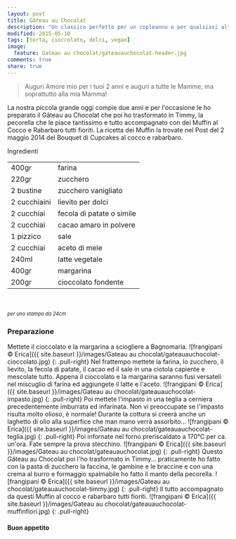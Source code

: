 ```yaml
---
layout: post
title: Gâteau au Chocolat
description: "Un classico perfetto per un copleanno o per qualsiasi altra occasione..."
modified: 2015-05-10
tags: [torta, cioccolato, dolci, vegan]
image:
  feature: Gateau au chocolat/gateauauchocolat-header.jpg
comments: true
share: true
---
```


> Auguri Amore mio per i tuoi 2 anni e auguri a tutte le Mamme, ma soprattutto alla mia Mamma!

La nostra piccola grande oggi compie due anni e per l'occasione le ho preparato il Gâteau au Chocolat che poi ho trasformato in Timmy, la pecorella che le piace tantissimo e tutto accompagnato con dei Muffin al Cocco e Rabarbaro tutti fioriti. La ricetta dei Muffin la trovate nel Post del 2 maggio 2014 del Bouquet di Cupcakes al cocco e rabarbaro.


<div class="ingredients">
  <div class="ingredients-title">Ingredienti</div>
  <table>
    <tbody>
      <tr>
        <td>400gr</td>
        <td>farina</td>
      </tr>
      <tr>
        <td>220gr</td>
        <td>zucchero</td>
      </tr>
      <tr>
        <td>2 bustine</td>
        <td>zucchero vanigliato</td>
      </tr>
      <tr>
        <td>2 cucchiaini</td>
        <td>lievito per dolci</td>
      </tr>
      <tr>
        <td>2 cucchiai</td>
        <td>fecola di patate o simile</td>
      </tr>
      <tr>
        <td>2 cucchiai</td>
        <td>cacao amaro in polvere</td>
      </tr>
      <tr>
        <td>1 pizzico</td>
        <td>sale</td>
      </tr>
      <tr>
        <td>2 cucchiai</td>
        <td>aceto di mele</td>
      </tr>
      <tr>
        <td>240ml</td>
        <td>latte vegetale</td>
      </tr>
      <tr>
        <td>400gr</td>
        <td>margarina</td>
      </tr>
      <tr>
        <td>200gr</td>
        <td>cioccolato fondente</td>
      </tr>
    </tbody>
  </table>
  <br></br>
  <i class="pull-right" style="font-size: 80%;">per uno stampo da 24cm</i>
</div>


<h3>
  <font color="grey">
    <i class="icon-cogs"></i>
  </font> Preparazione
</h3>

Mettete il cioccolato e la margarina a sciogliere a Bagnomaria.
![frangipani © Erica]({{ site.baseurl }}/images/Gateau au chocolat/gateauauchocolat-cioccolato.jpg)
{: .pull-right}
Nel frattempo mettete la farina, lo zucchero, il lievito, la fecola di patate, il cacao ed il sale in una ciotola capiente e mescolate tutto. Appena il cioccolato e la margarina saranno fusi versateli nel miscuglio di farina ed aggiungete il latte e l'aceto.
![frangipani © Erica]({{ site.baseurl }}/images/Gateau au chocolat/gateauauchocolat-impasto.jpg)
{: .pull-right}
Poi mettete l'impasto in una teglia a cerniera precedentemente imburrata ed infarinata. Non vi preoccupate se l'impasto risulta molto olioso, è normale! Durante la cottura si creerà anche un laghetto di olio alla superfice che man mano verrà assorbito...
![frangipani © Erica]({{ site.baseurl }}/images/Gateau au chocolat/gateauauchocolat-teglia.jpg)
{: .pull-right}
Poi infornate nel forno preriscaldato a 170°C per ca. un'ora. Fate sempre la prova stecchino.
![frangipani © Erica]({{ site.baseurl }}/images/Gateau au chocolat/gateauauchocolat.jpg)
{: .pull-right}
Questo Gâteau au Chocolat poi l'ho trasformato in Timmy... praticamente ho fatto con la pasta di zucchero la faccina, le gambine e le braccine e con una crema al burro e formaggio spalmabile ho fatto il manto della pecorella.
![frangipani © Erica]({{ site.baseurl }}/images/Gateau au chocolat/gateauauchocolat-timmy.jpg)
{: .pull-right}
Il tutto accompagnato da questi Muffin al cocco e rabarbaro tutti fioriti.
![frangipani © Erica]({{ site.baseurl }}/images/Gateau au chocolat/gateauauchocolat-muffinfiori.jpg)
{: .pull-right}

<h4>Buon appetito
  <font color="red">
    <i class="icon-smile"></i>
  </font>
</h4>
